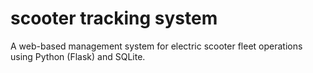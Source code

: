 # scooter tracking system
A web-based management system for electric scooter fleet operations using Python (Flask) and SQLite.
